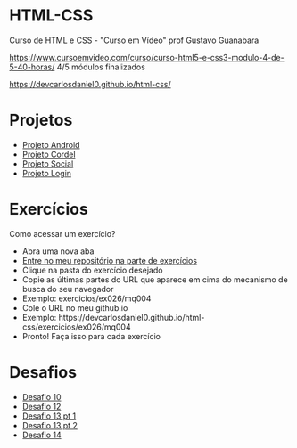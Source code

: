 # HTML-CSS
Curso de HTML e CSS - "Curso em Vídeo" prof Gustavo Guanabara 

<a href="https://www.cursoemvideo.com/curso/curso-html5-e-css3-modulo-4-de-5-40-horas/" target="_blank">https://www.cursoemvideo.com/curso/curso-html5-e-css3-modulo-4-de-5-40-horas/</a> 4/5 módulos finalizados

https://devcarlosdaniel0.github.io/html-css/

# Projetos

<ul>
    <li><a href="https://devcarlosdaniel0.github.io/html-css/projetos/projeto-android/" target="_blank">Projeto Android</a></li>
    <li><a href="https://devcarlosdaniel0.github.io/html-css/projetos/projeto-cordel/" target="_blank">Projeto Cordel</a></li>
    <li><a href="https://devcarlosdaniel0.github.io/html-css/projetos/projeto-social/" target="_blank">Projeto Social</a></li>
    <li><a href="https://devcarlosdaniel0.github.io/html-css/projetos/projeto-login/" target="_blank">Projeto Login</a></li>
</ul>

# Exercícios

Como acessar um exercício?

<ul>
    <li>Abra uma nova aba</li>
    <li><a href="https://github.com/devcarlosdaniel0/html-css/tree/main/exercicios/" target="_blank">Entre no meu repositório na parte de exercícios <a></li> 
    <li>Clique na pasta do exercício desejado</li>
    <li>Copie as últimas partes do URL que aparece em cima do mecanismo de busca do seu navegador</li>
    <li>Exemplo: exercicios/ex026/mq004</li>
    <li>Cole o URL no meu github.io</li>
    <li>Exemplo: https://devcarlosdaniel0.github.io/html-css/exercicios/ex026/mq004</li>
    <li>Pronto! Faça isso para cada exercício</li>
</ul>

# Desafios

<ul>
    <li><a href="https://devcarlosdaniel0.github.io/html-css/exercicios/desafio10/android.html" target="_blank">Desafio 10</a></li>
    <li><a href="https://devcarlosdaniel0.github.io/html-css/exercicios/desafio12/" target="_blank">Desafio 12</a></li>
    <li><a href="https://devcarlosdaniel0.github.io/html-css/exercicios/desafio13/d1.html" target="_blank">Desafio 13 pt 1</a></li>
    <li><a href="https://devcarlosdaniel0.github.io/html-css/exercicios/desafio13/d2.html" target="_blank">Desafio 13 pt 2</a></li>
    <li><a href="https://devcarlosdaniel0.github.io/html-css/exercicios/desafio14/" target="_blank">Desafio 14</a></li>
</ul>
